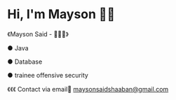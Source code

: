 # Hi, I'm Mayson 👋🏼 

 《Mayson Said - 👩🏻‍💻》
 
● Java 

● Database

● trainee offensive security

《《《 Contact via email📩 maysonsaidshaaban@gmail.com 

